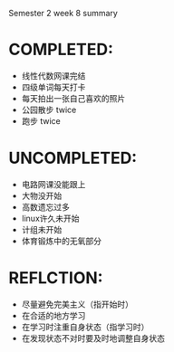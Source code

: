 Semester 2 week 8 summary
# COMPLETED:
- 线性代数网课完结
- 四级单词每天打卡
- 每天拍出一张自己喜欢的照片
- 公园散步 twice
- 跑步 twice
# UNCOMPLETED:
- 电路网课没能跟上
- 大物没开始
- 高数遗忘过多
- linux许久未开始
- 计组未开始
- 体育锻炼中的无氧部分
# REFLCTION:
- 尽量避免完美主义（指开始时）
- 在合适的地方学习
- 在学习时注重自身状态（指学习时）
- 在发现状态不对时要及时地调整自身状态